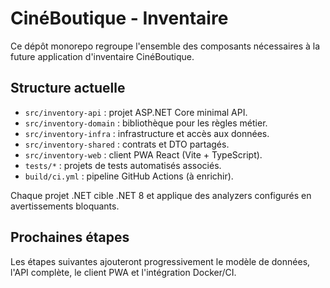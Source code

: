 # CinéBoutique - Inventaire

Ce dépôt monorepo regroupe l'ensemble des composants nécessaires à la future application d'inventaire CinéBoutique.

## Structure actuelle

- `src/inventory-api` : projet ASP.NET Core minimal API.
- `src/inventory-domain` : bibliothèque pour les règles métier.
- `src/inventory-infra` : infrastructure et accès aux données.
- `src/inventory-shared` : contrats et DTO partagés.
- `src/inventory-web` : client PWA React (Vite + TypeScript).
- `tests/*` : projets de tests automatisés associés.
- `build/ci.yml` : pipeline GitHub Actions (à enrichir).

Chaque projet .NET cible .NET 8 et applique des analyzers configurés en avertissements bloquants.

## Prochaines étapes

Les étapes suivantes ajouteront progressivement le modèle de données, l'API complète, le client PWA et l'intégration Docker/CI.
